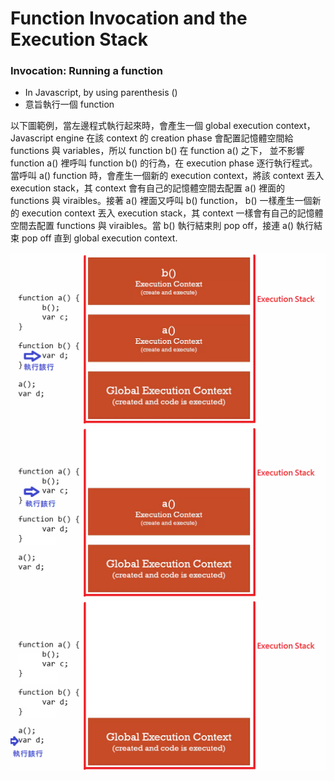 ﻿# Function Invocation and the Execution Stack

### Invocation: Running a function
- In Javascript, by using parenthesis ()
- 意旨執行一個 function

以下圖範例，當左邊程式執行起來時，會產生一個 global execution context，Javascript engine 在該 context 
的 creation phase 會配置記憶體空間給 functions 與 variables，所以 function b() 在 function a() 之下，
並不影響 function a() 裡呼叫 function b() 的行為，在 execution phase 逐行執行程式。
當呼叫 a() function 時，會產生一個新的 execution context，將該 context 丟入 execution stack，其 
context 會有自己的記憶體空間去配置 a() 裡面的 functions 與 viraibles。接著 a() 裡面又呼叫 b() function，
b() 一樣產生一個新的 execution context 丟入 execution stack，其 context 一樣會有自己的記憶體空間去配置 
functions 與 viraibles。當 b() 執行結束則 pop off，接連 a() 執行結束 pop off 直到 global execution context.

![Alt text](execution_stack_1.png)
![Alt text](execution_stack_2.png)
![Alt text](execution_stack_3.png)
